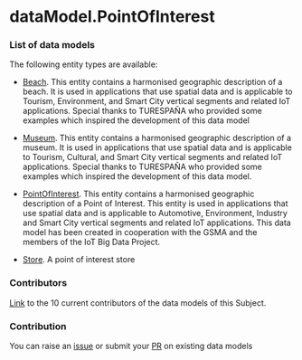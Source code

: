 # dataModel.PointOfInterest


### List of data models

The following entity types are available:
- [Beach](https://github.com/smart-data-models/dataModel.PointOfInterest/blob/master/Beach/README.md). This entity contains a harmonised geographic description of a beach. It is used in applications that use
spatial data and is applicable to Tourism, Environment, and Smart City vertical segments and related IoT
applications. Special thanks to TURESPAÑA who provided some examples which inspired the development of this data model


- [Museum](https://github.com/smart-data-models/dataModel.PointOfInterest/blob/master/Museum/README.md). This entity contains a harmonised geographic description of a museum. It is used in applications that use
spatial data and is applicable to Tourism, Cultural, and Smart City vertical segments and related IoT applications.
Special thanks to TURESPAÑA who provided some examples which inspired the development of this data model.


- [PointOfInterest](https://github.com/smart-data-models/dataModel.PointOfInterest/blob/master/PointOfInterest/README.md). This entity contains a harmonised geographic description of a Point of Interest. This entity is used in applications
that use spatial data and is applicable to Automotive, Environment, Industry and Smart City vertical segments and
related IoT applications. This data model has been created in cooperation with the GSMA and the members of the
IoT Big Data Project.


- [Store](https://github.com/smart-data-models/dataModel.PointOfInterest/blob/master/Store/README.md). A point of interest store



### Contributors
[Link](https://github.com/smart-data-models/dataModel.PointOfInterest/blob/master/CONTRIBUTORS.yaml) to the 10 current contributors of the data models of this Subject.


### Contribution
You can raise an [issue](https://github.com/smart-data-models/dataModel.PointOfInterest/issues) or submit your [PR](https://github.com/smart-data-models/dataModel.PointOfInterest/pulls) on existing data models


